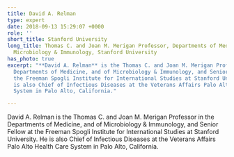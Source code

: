 ```yaml
---
title: David A. Relman
type: expert
date: 2018-09-13 15:29:07 +0000
role: ''
short_title: Stanford University
long_title: Thomas C. and Joan M. Merigan Professor, Departments of Medicine and of
  Microbiology & Immunology, Stanford University
has_photo: true
excerpt: "**David A. Relman** is the Thomas C. and Joan M. Merigan Professor in the
  Departments of Medicine, and of Microbiology & Immunology, and Senior Fellow at
  the Freeman Spogli Institute for International Studies at Stanford University. He
  is also Chief of Infectious Diseases at the Veterans Affairs Palo Alto Health Care
  System in Palo Alto, California."

---
```

David A. Relman is the Thomas C. and Joan M. Merigan Professor in the Departments of Medicine, and of Microbiology & Immunology, and Senior Fellow at the Freeman Spogli Institute for International Studies at Stanford University. He is also Chief of Infectious Diseases at the Veterans Affairs Palo Alto Health Care System in Palo Alto, California.